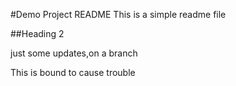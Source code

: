 #Demo Project README
This is a simple readme file

##Heading 2


just some updates,on a branch


This is bound to cause trouble